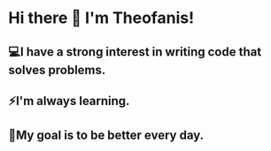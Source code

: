 # Hi there 👋 I'm Theofanis!

## 💻I have a strong interest in writing code that solves problems.

## ⚡I'm always learning.

## 💪My goal is to be better every day.

<!--
**theofanistzoumakas/theofanistzoumakas** is a ✨ _special_ ✨ repository because its `README.md` (this file) appears on your GitHub profile.

Here are some ideas to get you started:

- 🔭 I’m currently working on ...
- 🌱 I’m currently learning ...
- 👯 I’m looking to collaborate on ...
- 🤔 I’m looking for help with ...
- 💬 Ask me about ...
- 📫 How to reach me: ...
- 😄 Pronouns: ...
- ⚡ Fun fact: ...
-->
